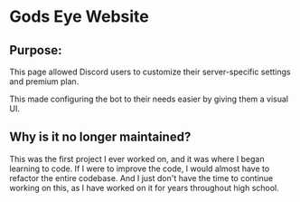 # Gods Eye Website

## Purpose:
This page allowed Discord users to customize their server-specific settings and premium plan. 

This made configuring the bot to their needs easier by giving them a visual UI.

## Why is it no longer maintained?
This was the first project I ever worked on, and it was where I began learning to code.
If I were to improve the code, I would almost have to refactor the entire codebase.
And I just don't have the time to continue working on this, as I have worked on it for years throughout high school.
